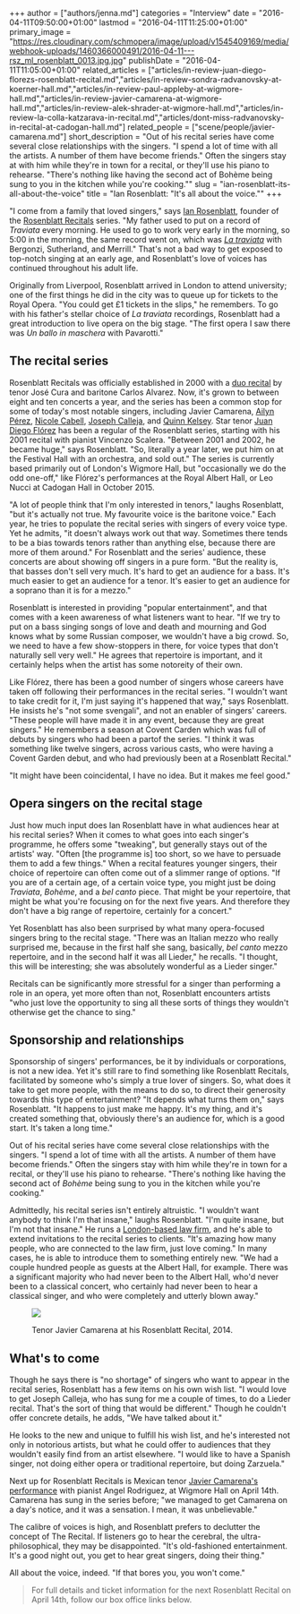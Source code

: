 +++
author = ["authors/jenna.md"]
categories = "Interview"
date = "2016-04-11T09:50:00+01:00"
lastmod = "2016-04-11T11:25:00+01:00"
primary_image = "https://res.cloudinary.com/schmopera/image/upload/v1545409169/media/webhook-uploads/1460366000491/2016-04-11---rsz_ml_rosenblatt_0013.jpg.jpg"
publishDate = "2016-04-11T11:05:00+01:00"
related_articles = ["articles/in-review-juan-diego-florezs-rosenblatt-recital.md","articles/in-review-sondra-radvanovsky-at-koerner-hall.md","articles/in-review-paul-appleby-at-wigmore-hall.md","articles/in-review-javier-camarena-at-wigmore-hall.md","articles/in-review-alek-shrader-at-wigmore-hall.md","articles/in-review-la-colla-katzarava-in-recital.md","articles/dont-miss-radvanovsky-in-recital-at-cadogan-hall.md"]
related_people = ["scene/people/javier-camarena.md"]
short_description = "Out of his recital series have come several close relationships with the singers. &quot;I spend a lot of time with all the artists. A number of them have become friends.&quot; Often the singers stay at with him while they&#039;re in town for a recital, or they&#039;ll use his piano to rehearse. &quot;There&#039;s nothing like having the second act of Bohème being sung to you in the kitchen while you&#039;re cooking.&quot;"
slug = "ian-rosenblatt-its-all-about-the-voice"
title = "Ian Rosenblatt: &quot;It&#039;s all about the voice.&quot;"
+++

"I come from a family that loved singers," says [Ian Rosenblatt](http://rosenblatt-law.co.uk/people/ian-rosenblatt/), founder of the [Rosenblatt Recitals](http://www.rosenblattrecitals.com/) series. "My father used to put on a record of *Traviata* every morning. He used to go to work very early in the morning, so 5:00 in the morning, the same record went on, which was [*La traviata*](http://www.amazon.co.uk/Verdi-La-Traviata-Giuseppe/dp/B00000I92Y) with Bergonzi, Sutherland, and Merrill." That's not a bad way to get exposed to top-notch singing at an early age, and Rosenblatt's love of voices has continued throughout his adult life.

Originally from Liverpool, Rosenblatt arrived in London to attend university; one of the first things he did in the city was to queue up for tickets to the Royal Opera. "You could get £1 tickets in the slips," he remembers. To go with his father's stellar choice of *La traviata* recordings, Rosenblatt had a great introduction to live opera on the big stage. "The first opera I saw there was *Un ballo in maschera* with Pavarotti."

## The recital series

Rosenblatt Recitals was officially established in 2000 with a [duo recital](http://www.rosenblattrecitals.com/archive_recitals.aspx?year=2000) by tenor José Cura and baritone Carlos Alvarez. Now, it's grown to between eight and ten concerts a year, and the series has been a common stop for some of today's most notable singers, including Javier Camarena, [Ailyn Pérez](/scene/people/ailyn-perez/), [Nicole Cabell](/talking-with-singers-nicole-cabell/), [Joseph Calleja](/scene/people/joseph-calleja/), and [Quinn Kelsey](/talking-with-singers-quinn-kelsey/). Star tenor [Juan Diego Flórez](/in-review-juan-diego-florezs-rosenblatt-recital/) has been a regular of the Rosenblatt series, starting with his 2001 recital with pianist Vincenzo Scalera. "Between 2001 and 2002, he became huge," says Rosenblatt. "So, literally a year later, we put him on at the Festival Hall with an orchestra, and sold out." The series is currently based primarily out of London's Wigmore Hall, but "occasionally we do the odd one-off," like Flórez's performances at the Royal Albert Hall, or Leo Nucci at Cadogan Hall in October 2015.

"A lot of people think that I'm only interested in tenors," laughs Rosenblatt, "but it's actually not true. My favourite voice is the baritone voice." Each year, he tries to populate the recital series with singers of every voice type. Yet he admits, "it doesn't always work out that way. Sometimes there tends to be a bias towards tenors rather than anything else, because there are more of them around." For Rosenblatt and the series' audience, these concerts are about showing off singers in a pure form. "But the reality is, that basses don't sell very much. It's hard to get an audience for a bass. It's much easier to get an audience for a tenor. It's easier to get an audience for a soprano than it is for a mezzo."

Rosenblatt is interested in providing "popular entertainment", and that comes with a keen awareness of what listeners want to hear. "If we try to put on a bass singing songs of love and death and mourning and God knows what by some Russian composer, we wouldn't have a big crowd. So, we need to have a few show-stoppers in there, for voice types that don't naturally sell very well." He agrees that repertoire is important, and it certainly helps when the artist has some notoreity of their own. 

Like Flórez, there has been a good number of singers whose careers have taken off following their performances in the recital series. "I wouldn't want to take credit for it, I'm just saying it's happened that way," says Rosenblatt. He insists he's "not some svengali", and not an enabler of singers' careers. "These people will have made it in any event, because they are great singers." He remembers a season at Covent Carden which was full of debuts by singers who had been a partof the series. "I think it was something like twelve singers, across various casts, who were having a Covent Garden debut, and who had previously been at a Rosenblatt Recital."

"It might have been coincidental, I have no idea. But it makes me feel good."

## Opera singers on the recital stage

Just how much input does Ian Rosenblatt have in what audiences hear at his recital series? When it comes to what goes into each singer's programme, he offers some "tweaking", but generally stays out of the artists' way. "Often [the programme is] too short, so we have to persuade them to add a few things." When a recital features younger singers, their choice of repertoire can often come out of a slimmer range of options. "If you are of a certain age, of a certain voice type, you might just be doing *Traviata*, *Bohème*, and a *bel canto* piece. That might be your repertoire, that might be what you're focusing on for the next five years. And therefore they don't have a big range of repertoire, certainly for a concert."

Yet Rosenblatt has also been surprised by what many opera-focused singers bring to the recital stage. "There was an Italian mezzo who really surprised me, because in the first half she sang, basically, *bel canto* mezzo repertoire, and in the second half it was all Lieder," he recalls. "I thought, this will be interesting; she was absolutely wonderful as a Lieder singer."

Recitals can be significantly more stressful for a singer than performing a role in an opera, yet more often than not, Rosenblatt encounters artists "who just love the opportunity to sing all these sorts of things they wouldn't otherwise get the chance to sing."

## Sponsorship and relationships

Sponsorship of singers' performances, be it by individuals or corporations, is not a new idea. Yet it's still rare to find something like Rosenblatt Recitals, facilitated by someone who's simply a true lover of singers. So, what does it take to get more people, with the means to do so, to direct their generosity towards this type of entertainment? "It depends what turns them on," says Rosenblatt. "It happens to just make me happy. It's my thing, and it's created something that, obviously there's an audience for, which is a good start. It's taken a long time."

Out of his recital series have come several close relationships with the singers. "I spend a lot of time with all the artists. A number of them have become friends." Often the singers stay with him while they're in town for a recital, or they'll use his piano to rehearse. "There's nothing like having the second act of *Bohème* being sung to you in the kitchen while you're cooking."

Admittedly, his recital series isn't entirely altruistic. "I wouldn't want anybody to think I'm that insane," laughs Rosenblatt. "I'm quite insane, but I'm not that insane." He runs a [London-based law firm](http://rosenblatt-law.co.uk/), and he's able to extend invitations to the recital series to clients. "It's amazing how many people, who are connected to the law firm, just love coming." In many cases, he is able to introduce them to something entirely new. "We had a couple hundred people as guests at the Albert Hall, for example. There was a significant majority who had never been to the Albert Hall, who'd never been to a classical concert, who certainly had never been to hear a classical singer, and who were completely and utterly blown away."

<figure data-type="image">

![](https://res.cloudinary.com/schmopera/image/upload/v1545409169/media/webhook-uploads/1460366571011/2016-04-11---Javier-Camarena-c-Jonathan-Rose.jpg.jpg)<figcaption>Tenor Javier Camarena at his Rosenblatt Recital, 2014.</figcaption>
</figure>

## What's to come

Though he says there is "no shortage" of singers who want to appear in the recital series, Rosenblatt has a few items on his own wish list. "I would love to get Joseph Calleja, who has sung for me a couple of times, to do a Lieder recital. That's the sort of thing that would be different." Though he couldn't offer concrete details, he adds, "We have talked about it."

He looks to the new and unique to fulfill his wish list, and he's interested not only in notorious artists, but what he could offer to audiences that they wouldn't easily find from an artist elsewhere. "I would like to have a Spanish singer, not doing either opera or traditional repertoire, but doing Zarzuela."

Next up for Rosenblatt Recitals is Mexican tenor [Javier Camarena's performance](http://www.rosenblattrecitals.com/recital.aspx?key=165) with pianist Angel Rodriguez, at Wigmore Hall on April 14th. Camarena has sung in the series before; "we managed to get Camarena on a day's notice, and it was a sensation. I mean, it was unbelievable."

The calibre of voices is high, and Rosenblatt prefers to declutter the concept of The Recital. If listeners go to hear the cerebral, the ultra-philosophical, they may be disappointed. "It's old-fashioned entertainment. It's a good night out, you get to hear great singers, doing their thing."

All about the voice, indeed. "If that bores you, you won't come."

>For full details and ticket information for the next Rosenblatt Recital on April 14th, follow our box office links below.

